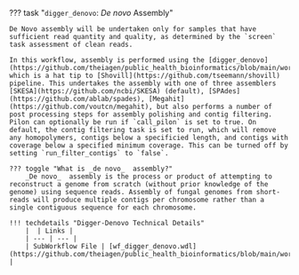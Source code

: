 ??? task "`digger_denovo`: _De novo_ Assembly"

    De Novo assembly will be undertaken only for samples that have sufficient read quantity and quality, as determined by the `screen` task assessment of clean reads. 

    In this workflow, assembly is performed using the [digger_denovo](https://github.com/theiagen/public_health_bioinformatics/blob/main/workflows/utilities/wf_digger_denovo.wdl), which is a hat tip to [Shovill](https://github.com/tseemann/shovill) pipeline. This undertakes the assembly with one of three assemblers [SKESA](https://github.com/ncbi/SKESA) (default), [SPAdes](https://github.com/ablab/spades), [Megahit](https://github.com/voutcn/megahit), but also performs a number of post processing steps for assembly polishing and contig filtering. Pilon can optionally be run if `call_pilon` is set to true. On default, the contig filtering task is set to run, which will remove any homopolymers, contigs below a specificied length, and contigs with coverage below a specified minimum coverage. This can be turned off by setting `run_filter_contigs` to `false`. 

    ??? toggle "What is _de novo_  assembly?"
        _De novo_  assembly is the process or product of attempting to reconstruct a genome from scratch (without prior knowledge of the genome) using sequence reads. Assembly of fungal genomes from short-reads will produce multiple contigs per chromosome rather than a single contiguous sequence for each chromosome.
        
    !!! techdetails "Digger-Denovo Technical Details"
        |  | Links |
        | --- | --- |
        | SubWorkflow File | [wf_digger_denovo.wdl](https://github.com/theiagen/public_health_bioinformatics/blob/main/workflows/utilities/wf_digger_denovo.wdl) |